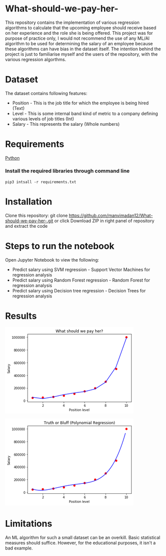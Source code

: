 # What-should-we-pay-her-
This repository contains the implementation of various regression algorithms to calculate that the upcoming employee should receive based on her experience and the role she is being offered. This project was for purpose of practice only, I would not recommend the use of any ML/AI algorithm to be used for determining the salary of an employee because these algorithms can have bias in the dataset itself. The intention behind the project is just to familiarise myself and the users of the repository, with the various regression algorthms.

# Dataset
The dataset contains following features:
* Position - This is the job title for which the employee is being hired (Text)
* Level - This is some internal band kind of metric to a company defining various levels of job titles (Int)
* Salary - This represents the salary (Whole numbers)

# Requirements
[Python](https://www.python.org/downloads/)

### Install the required libraries through command line

`pip3 intsall -r requirements.txt`

# Installation
Clone this repository:
git clone https://github.com/manvimadan12/What-should-we-pay-her-.git
or click Download ZIP in right panel of repository and extract the code

# Steps to run the notebook
Open Jupyter Notebook to view the following:
* Predict salary using SVM regression - Support Vector Machines for regression analysis
* Predict salary using Random Forest regression - Random Forest for regression analysis
* Predict salary using Decision tree regression - Decision Trees for regression analysis

# Results
![Results from polynomial regression with high resolution and smoother curve](https://github.com/manvimadan12/What-should-we-pay-her-/blob/master/polunomial_regression_result.png)

![Results from polynomial regression](https://github.com/manvimadan12/What-should-we-pay-her-/blob/master/polunomisla_regression_smooth.png)

# Limitations
An ML algorithm for such a small dataset can be an overkill. Basic statistical measures should suffice. However, for the educational purposes, it isn't a bad example. 
